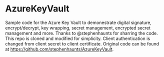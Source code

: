 # AzureKeyVault
Sample code for the Azure Key Vault to demonestrate digital signature, encrypt/decrypt, key wrapping, secret management, encrypted secret management and more. Thanks to @stephenhaunts for sharring the code. This repo is cloned and modified for simplicity. Client authentication is changed from client secret to client certificate. Original code can be found at https://github.com/stephenhaunts/AzureKeyVault.

